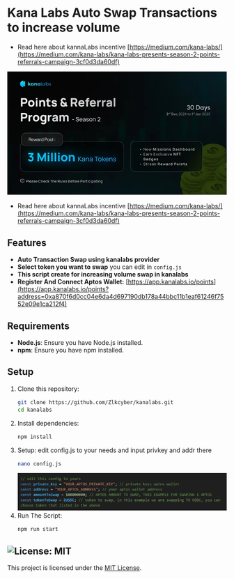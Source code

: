 # Kana Labs Auto Swap Transactions to increase volume
- Read here about kannaLabs incentive [https://medium.com/kana-labs/](https://medium.com/kana-labs/kana-labs-presents-season-2-points-referrals-campaign-3cf0d3da60df)

![banner](image-1.png)

- Read here about kannaLabs incentive [https://medium.com/kana-labs/](https://medium.com/kana-labs/kana-labs-presents-season-2-points-referrals-campaign-3cf0d3da60df)

## Features

- **Auto Transaction Swap using kanalabs provider**
- **Select token you want to swap** you can edit in `config.js`
- **This script create for increasing volume swap in kanalabs**
- **Register And Connect Aptos Wallet:** [https://app.kanalabs.io/points](https://app.kanalabs.io/points?address=0xa870f6d0cc04e6da4d697190db178a44bbc11b1eaf61246f7552e09e1ca212f4)

## Requirements

- **Node.js**: Ensure you have Node.js installed.
- **npm**: Ensure you have npm installed.

## Setup

1. Clone this repository:
   ```bash
   git clone https://github.com/Zlkcyber/kanalabs.git
   cd kanalabs
   ```
2. Install dependencies:
   ```bash
   npm install
   ```
3. Setup: edit config.js to your needs and input privkey and addr there
   ```bash
   nano config.js
   ```
    ![config.js](image.png)
4. Run The Script:
   ```bash
   npm run start
   ```

## ![License: MIT](https://img.shields.io/badge/License-MIT-yellow.svg)

This project is licensed under the [MIT License](LICENSE).
